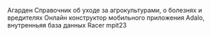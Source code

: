 Агарден
Справочник об уходе за агрокультурами, о болезнях и вредителях 
Онлайн конструктор мобильного приложения Adalo, внутренньяя база данных
Racer
mpit23
